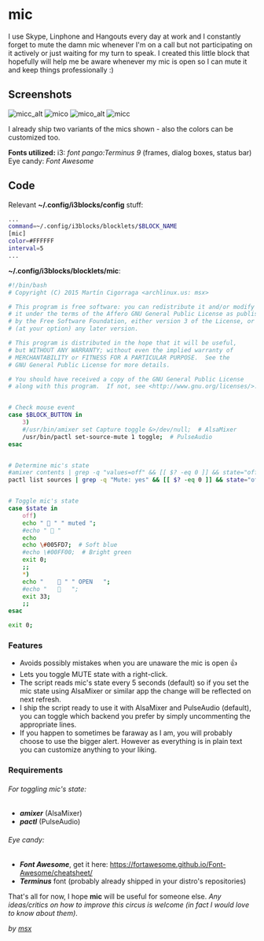 
# mic
I use Skype, Linphone and Hangouts every day at work and I constantly forget to mute the damn mic whenever I'm on a call but not participating on it actively or just waiting for my turn to speak.
I created this little block that hopefully will help me be aware whenever my mic is open so I can mute it and keep things professionally :)

## Screenshots

![micc_alt](https://cloud.githubusercontent.com/assets/394089/6995546/6bddf82c-db25-11e4-8081-96101f4a7921.png)
![mico](https://cloud.githubusercontent.com/assets/394089/6995547/6be11034-db25-11e4-9b59-bdfc06f1181f.png)
![mico_alt](https://cloud.githubusercontent.com/assets/394089/6995548/6be340e8-db25-11e4-9379-075b8aad51eb.png)
![micc](https://cloud.githubusercontent.com/assets/394089/6995549/6be567b0-db25-11e4-85be-3ccbd91b22ce.png)

I already ship two variants of the mics shown - also the colors can be customized too.

**Fonts utilized:**
i3: _font pango:Terminus 9_  (frames, dialog boxes, status bar)
Eye candy: _Font Awesome_


## Code
Relevant **~/.config/i3blocks/config** stuff:
```bash
...
command=~/.config/i3blocks/blocklets/$BLOCK_NAME
[mic]
color=#FFFFFF
interval=5
...
```

**~/.config/i3blocks/blocklets/mic**:
```bash
#!/bin/bash
# Copyright (C) 2015 Martín Cigorraga <archlinux.us: msx>

# This program is free software: you can redistribute it and/or modify
# it under the terms of the Affero GNU General Public License as published
# by the Free Software Foundation, either version 3 of the License, or
# (at your option) any later version.

# This program is distributed in the hope that it will be useful,
# but WITHOUT ANY WARRANTY; without even the implied warranty of
# MERCHANTABILITY or FITNESS FOR A PARTICULAR PURPOSE.  See the
# GNU General Public License for more details.

# You should have received a copy of the GNU General Public License
# along with this program.  If not, see <http://www.gnu.org/licenses/>.


# Check mouse event
case $BLOCK_BUTTON in
    3)
	#/usr/bin/amixer set Capture toggle &>/dev/null;  # AlsaMixer
	/usr/bin/pactl set-source-mute 1 toggle;  # PulseAudio
esac


# Determine mic's state
#amixer contents | grep -q "values=off" && [[ $? -eq 0 ]] && state="off";  # If you use AlaMixer
pactl list sources | grep -q "Mute: yes" && [[ $? -eq 0 ]] && state="off";  # If you rather go with PulseAudio


# Toggle mic's state
case $state in
    off)
	echo "  " " muted ";
	#echo "  "
	echo
	echo \#005FD7;  # Soft blue
	#echo \#00FF00;  # Bright green
	exit 0;
	;;
    *)
	echo "     " " OPEN   ";
	#echo "      ";
	exit 33;
	;;
esac

exit 0;
```

### Features
* Avoids possibly mistakes when you are unaware the mic is open :+1: 
* Lets you toggle MUTE state with a right-click.
* The script reads mic's state every 5 seconds (default) so if you set the mic state using AlsaMixer or similar app the change will be reflected on next refresh.
* I ship the script ready to use it with AlsaMixer and PulseAudio (default), you can toggle which backend you prefer by simply uncommenting the appropriate lines.
* If you happen to sometimes be faraway as I am, you will probably choose to use the bigger alert. However as everything is in plain text you can customize anything to your liking.

### Requirements
###### For toggling mic's state:
* _**amixer**_ (AlsaMixer)
* _**pactl**_ (PulseAudio)

###### Eye candy:
* _**Font Awesome**_, get it here: https://fortawesome.github.io/Font-Awesome/cheatsheet/
* _**Terminus**_ font (probably already shipped in your distro's repositories)

That's all for now, I hope **mic** will be useful for someone else.
_Any ideas/critics on how to improve this circus is welcome (in fact I would love to know about them)_.

_by [msx](https://github.com/msx)_